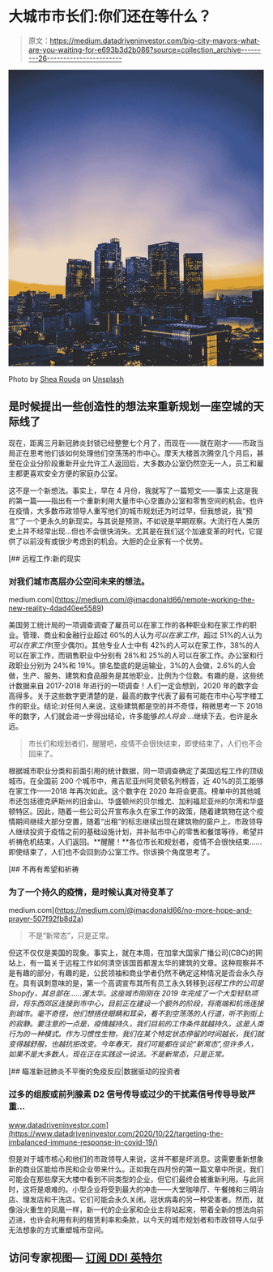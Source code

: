 # 大城市市长们:你们还在等什么？

> 原文：<https://medium.datadriveninvestor.com/big-city-mayors-what-are-you-waiting-for-e693b3d2b086?source=collection_archive---------26----------------------->

![](img/b7cb76c7786ade5c4fae05aecaaf5da1.png)

Photo by [Shea Rouda](https://unsplash.com/@shrouda?utm_source=medium&utm_medium=referral) on [Unsplash](https://unsplash.com?utm_source=medium&utm_medium=referral)

## 是时候提出一些创造性的想法来重新规划一座空城的天际线了

现在，距离三月新冠肺炎封锁已经整整七个月了，而现在——就在刚才——市政当局正在思考他们该如何处理他们空荡荡的市中心。摩天大楼首次腾空几个月后，甚至在企业分阶段重新开业允许工人返回后，大多数办公室仍然空无一人，员工和雇主都更喜欢安全方便的家庭办公室。

这不是一个新想法。事实上，早在 4 月份，我就写了一篇短文——事实上这是我的第一篇——指出有一个重新利用大量市中心空置办公室和零售空间的机会。也许在疫情，大多数市政领导人重写他们的城市规划还为时过早，但我想说，我“预言”了一个更永久的新现实。与其说是预测，不如说是早期观察。大流行在人类历史上并不经常出现…但也不会很快消失。尤其是在我们这个加速变革的时代，它提供了以前没有或很少考虑到的机会。大胆的企业家有一个优势。

[](https://medium.com/@jmacdonald66/remote-working-the-new-reality-4dad40ee5589) [## 远程工作:新的现实

### 对我们城市高层办公空间未来的想法。

medium.com](https://medium.com/@jmacdonald66/remote-working-the-new-reality-4dad40ee5589) 

美国劳工统计局的一项调查调查了雇员可以在家工作的各种职业和在家工作的职业。管理、商业和金融行业超过 60%的人认为*可以在家工作*，超过 51%的人认为*可以在家工作*(至少偶尔)。其他专业人士中有 42%的人可以在家工作，38%的人可以在家工作，而销售职业中分别有 28%和 25%的人可以在家工作。办公室和行政职业分别为 24%和 19%。排名垫底的是运输业，3%的人会做，2.6%的人会做，生产、服务、建筑和食品服务是其他职业，比例为个位数。有趣的是，这些统计数据来自 2017-2018 年进行的一项调查！人们一定会想到，2020 年的数字会高得多。关于这些数字更清楚的是，最高的数字代表了最有可能在市中心写字楼工作的职业。结论:对任何人来说，这些建筑都是空的并不奇怪，稍微思考一下 2018 年的数字，人们就会进一步得出结论，许多能够*的人将会* …继续下去，也许是永远。

> 市长们和规划者们，醒醒吧，疫情不会很快结束，即使结束了，人们也不会回来了。

根据城市职业分类和前面引用的统计数据，同一项调查确定了美国远程工作的顶级城市。在全国前 200 个城市中，弗吉尼亚州阿灵顿名列榜首，近 40%的员工能够在家工作——2018 年再次如此。这个数字在 2020 年将会更高。榜单中的其他城市还包括德克萨斯州的旧金山、华盛顿州的贝尔维尤、加利福尼亚州的尔湾和华盛顿特区。因此，随着一些公司公开宣布永久在家工作的政策，随着建筑物在这个疫情期间继续大部分空置，随着“出租”的标志继续出现在建筑物的窗户上，市政领导人继续投资于疫情之前的基础设施计划，并补贴市中心的零售和餐馆等待，希望并祈祷危机结束，人们返回。**醒醒！**各位市长和规划者，疫情不会很快结束……即使结束了，人们也不会回到办公室工作。你该换个角度思考了。

[](https://medium.com/@jmacdonald66/no-more-hope-and-prayer-507f92fb8d2a) [## 不再有希望和祈祷

### 为了一个持久的疫情，是时候认真对待变革了

medium.com](https://medium.com/@jmacdonald66/no-more-hope-and-prayer-507f92fb8d2a) 

> 不是“新常态”，只是正常。

但这不仅仅是美国的现象。事实上，就在本周，在加拿大国家广播公司(CBC)的网站上，有一篇关于远程工作如何清空该国首都渥太华的建筑的文章。这种观察并不是有趣的部分，有趣的是，公民领袖和商业学者仍然不确定这种情况是否会永久存在。具有讽刺意味的是，第一个高调宣布其所有员工永久转移到*远程工作的公司是 Shopify，其总部在……渥太华。这座城市刚刚在 2019 年完成了一个大型轻轨项目，将东西郊区连接到市中心，目前正在建设一个额外的阶段，将南端和机场连接到城市。毫不奇怪，他们想捂住眼睛和耳朵，看不到空荡荡的人行道，听不到街上的寂静。要注意的一点是，疫情越持久，我们目前的工作条件就越持久。这是人类行为的一种模式。作为习惯性生物，我们在某个特定状态停留的时间越长，我们就变得越舒服，也越抗拒改变。今年春天，我们可能都在谈论“新常态”,但许多人，如果不是大多数人，现在正在实践这一说法。不是新常态，只是正常。*

[](https://www.datadriveninvestor.com/2020/10/22/targeting-the-imbalanced-immune-response-in-covid-19/) [## 瞄准新冠肺炎不平衡的免疫反应|数据驱动的投资者

### 过多的组胺或前列腺素 D2 信号传导或过少的干扰素信号传导导致严重…

www.datadriveninvestor.com](https://www.datadriveninvestor.com/2020/10/22/targeting-the-imbalanced-immune-response-in-covid-19/) 

但是对于城市核心和他们的市政领导人来说，这并不都是坏消息。这需要重新想象新的商业区能给市民和企业带来什么。正如我在四月份的第一篇文章中所说，我们可能会在那些摩天大楼中看到不同类型的企业，但它们最终会被重新利用。与此同时，这将是艰难的。小型企业将受到最大的冲击——大堂咖啡厅、午餐摊和三明治店、理发店和干洗店。它们可能会永久关闭。冠状病毒的另一种受害者。然而，就像浴火重生的凤凰一样，新一代的企业家和企业主将站起来，带着全新的想法向前迈进，也许会利用有利的租赁利率和条款，以今天的城市规划者和市政领导人似乎无法想象的方式重塑城市空间。

## 访问专家视图— [订阅 DDI 英特尔](https://datadriveninvestor.com/ddi-intel)